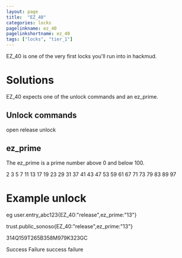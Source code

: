 ```yaml
---
layout: page
title:  "EZ_40"
categories: locks
pagelinkname: ez_40
pagelinkshortname: ez_40
tags: ["locks", "tier_1"]
---
```


EZ_40 is one of the very first locks you'll run into in hackmud.

# Solutions

EZ_40 expects one of the unlock commands and an ez_prime.

## Unlock commands
open
release
unlock

## ez_prime

The ez_prime is a prime number above 0 and below 100.

2
3
5
7
11
13
17
19
23
29
31
37
41
43
47
53
59
61
67
71
73
79
83
89
97

# Example unlock

eg user.entry_abc123{EZ_40:"release",ez_prime:"13"}

trust.public_sonoso{EZ_40:"release",ez_prime:"13"}

314Q159T265B358M979K323GC

Success Failure success failure